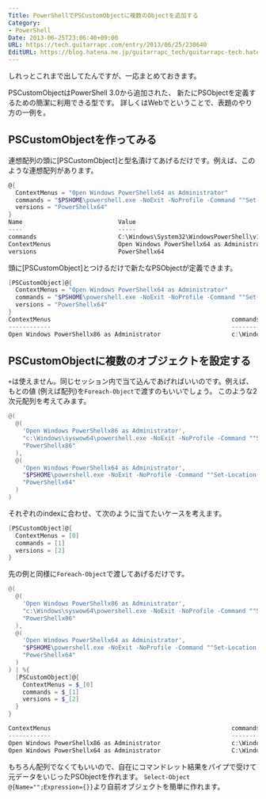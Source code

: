 ```yaml
---
Title: PowerShellでPSCustomObjectに複数のObjectを追加する
Category:
- PowerShell
Date: 2013-06-25T23:06:40+09:00
URL: https://tech.guitarrapc.com/entry/2013/06/25/230640
EditURL: https://blog.hatena.ne.jp/guitarrapc_tech/guitarrapc-tech.hatenablog.com/atom/entry/6802418398340924989
---
```


<!--
Date: 2013-06-25T23:06:40+09:00
URL: https://tech.guitarrapc.com/entry/2013/06/25/230640
-->

しれっとこれまで出してたんですが、一応まとめておきます。

PSCustomObjectはPowerShell 3.0から追加された、 新たにPSObjectを定義するための簡潔に利用できる型です。
詳しくはWebでということで、表題のやり方の一例を。

## PSCustomObjectを作ってみる

連想配列の頭に[PSCustomObject]と型名漬けてあげるだけです。例えば、このような連想配列があります。

```ps1
@{
  ContextMenus = "Open Windows PowerShellx64 as Administrator"
  commands = "$PSHOME\powershell.exe -NoExit -NoProfile -Command ""Set-Location '%V'"""
  versions = "PowerShellx64"
}
Name                           Value
----                           -----
commands                       C:\Windows\System32\WindowsPowerShell\v1.0\powershell.exe -NoExit -NoProfile -Command "Set-Location '%V'"
ContextMenus                   Open Windows PowerShellx64 as Administrator
versions                       PowerShellx64
```


頭に[PSCustomObject]とつけるだけで新たなPSObjectが定義できます。

```ps1
[PSCustomObject]@{
  ContextMenus = "Open Windows PowerShellx64 as Administrator"
  commands = "$PSHOME\powershell.exe -NoExit -NoProfile -Command ""Set-Location '%V'"""
  versions = "PowerShellx64"
}
ContextMenus                                                   commands                                                       versions
------------                                                   --------                                                       --------
Open Windows PowerShellx86 as Administrator                    c:\Windows\syswow64\powershell.exe -NoExit -NoProfile -Comm... PowerShellx86
```

## PSCustomObjectに複数のオブジェクトを設定する

`+`は使えません。同じセッション内で当て込んであげればいいのです。例えば、もとの値 (例えば配列)を`Foreach-Object`で渡すのもいいでしょう。
このような2次元配列を考えてみます。

```ps1
@(
  @(
    'Open Windows PowerShellx86 as Administrator',
    "c:\Windows\syswow64\powershell.exe -NoExit -NoProfile -Command ""Set-Location '%V'""",
    "PowerShellx86"
  ),
  @(
    'Open Windows PowerShellx64 as Administrator',
    "$PSHOME\powershell.exe -NoExit -NoProfile -Command ""Set-Location '%V'""",
    "PowerShellx64"
  )
)
```


それぞれのindexに合わせ、て次のように当てたいケースを考えます。

```ps1
[PSCustomObject]@{
  ContextMenus = [0]
  commands = [1]
  versions = [2]
}
```

先の例と同様に`Foreach-Object`で渡してあげるだけです。

```ps1
@(
  @(
    'Open Windows PowerShellx86 as Administrator',
    "c:\Windows\syswow64\powershell.exe -NoExit -NoProfile -Command ""Set-Location '%V'""",
    "PowerShellx86"
  ),
  @(
    'Open Windows PowerShellx64 as Administrator',
    "$PSHOME\powershell.exe -NoExit -NoProfile -Command ""Set-Location '%V'""",
    "PowerShellx64"
  )
) | %{
  [PSCustomObject]@{
    ContextMenus = $_[0]
    commands = $_[1]
    versions = $_[2]
  }
}

ContextMenus                                                   commands                                                       versions
------------                                                   --------                                                       --------
Open Windows PowerShellx86 as Administrator                    c:\Windows\syswow64\powershell.exe -NoExit -NoProfile -Comm... PowerShellx86
Open Windows PowerShellx64 as Administrator                    C:\Windows\System32\WindowsPowerShell\v1.0\powershell.exe -... PowerShellx64
```

もちろん配列でなくてもいいので、自在にコマンドレット結果をパイプで受けて元データをいじったPSObjectを作れます。
`Select-Object @{Name="";Expression={}}`より自前オブジェクトを簡単に作れます。
